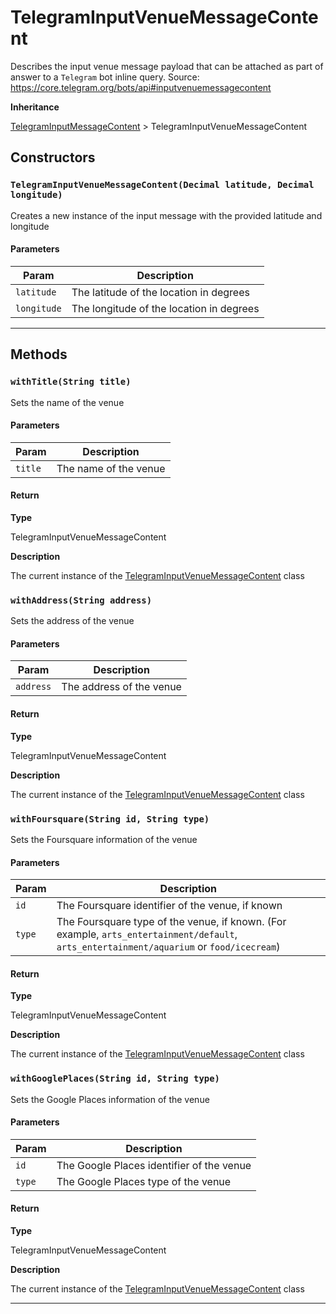 # TelegramInputVenueMessageContent

Describes the input venue message payload that can be attached as part of answer to a `Telegram` bot inline query.
Source: https://core.telegram.org/bots/api#inputvenuemessagecontent

**Inheritance**

[TelegramInputMessageContent](/types/Classes/TelegramInputMessageContent.md)
&gt;
TelegramInputVenueMessageContent

## Constructors

### `TelegramInputVenueMessageContent(Decimal latitude, Decimal longitude)`

Creates a new instance of the input message with the provided latitude and longitude

#### Parameters

| Param       | Description                              |
| ----------- | ---------------------------------------- |
| `latitude`  | The latitude of the location in degrees  |
| `longitude` | The longitude of the location in degrees |

---

## Methods

### `withTitle(String title)`

Sets the name of the venue

#### Parameters

| Param   | Description           |
| ------- | --------------------- |
| `title` | The name of the venue |

#### Return

**Type**

TelegramInputVenueMessageContent

**Description**

The current instance of the [TelegramInputVenueMessageContent](/types/Classes/TelegramInputVenueMessageContent.md) class

### `withAddress(String address)`

Sets the address of the venue

#### Parameters

| Param     | Description              |
| --------- | ------------------------ |
| `address` | The address of the venue |

#### Return

**Type**

TelegramInputVenueMessageContent

**Description**

The current instance of the [TelegramInputVenueMessageContent](/types/Classes/TelegramInputVenueMessageContent.md) class

### `withFoursquare(String id, String type)`

Sets the Foursquare information of the venue

#### Parameters

| Param  | Description                                                                                                                               |
| ------ | ----------------------------------------------------------------------------------------------------------------------------------------- |
| `id`   | The Foursquare identifier of the venue, if known                                                                                          |
| `type` | The Foursquare type of the venue, if known. (For example, `arts_entertainment/default`, `arts_entertainment/aquarium` or `food/icecream`) |

#### Return

**Type**

TelegramInputVenueMessageContent

**Description**

The current instance of the [TelegramInputVenueMessageContent](/types/Classes/TelegramInputVenueMessageContent.md) class

### `withGooglePlaces(String id, String type)`

Sets the Google Places information of the venue

#### Parameters

| Param  | Description                               |
| ------ | ----------------------------------------- |
| `id`   | The Google Places identifier of the venue |
| `type` | The Google Places type of the venue       |

#### Return

**Type**

TelegramInputVenueMessageContent

**Description**

The current instance of the [TelegramInputVenueMessageContent](/types/Classes/TelegramInputVenueMessageContent.md) class

---
